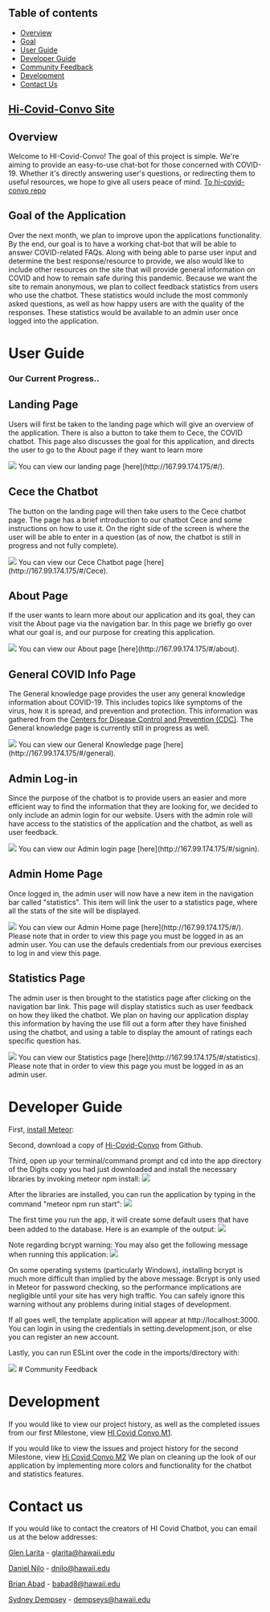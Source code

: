 ## Table of contents

* [Overview](#overview)
* [Goal](#final-outcome-of-the-application)
* [User Guide](#user-guide)
* [Developer Guide](#developer-guide)
* [Community Feedback](#community-feedback)
* [Development](#development)
* [Contact Us](#contact-us)

## [Hi-Covid-Convo Site](http://167.99.174.175/)

## Overview
Welcome to HI-Covid-Convo! The goal of this project is simple. We're aiming to provide an easy-to-use chat-bot for those concerned with COVID-19. Whether it's directly answering user's questions, or redirecting them to useful resources, we hope to give all users peace of mind.
[To hi-covid-convo repo](https://github.com/hi-covid-convo/hi-covid-convo)

## Goal of the Application
Over the next month, we plan to improve upon the applications functionality. By the end, our goal is to have a working chat-bot that will be able to answer COVID-related FAQs. Along with being able to parse user input and determine the best response/resource to provide, we also would like to include other resources on the site that will provide general information on COVID and how to remain safe during this pandemic. Because we want the site to remain anonymous, we plan to collect feedback statistics from users who use the chatbot. These statistics would include the most commonly asked questions, as well as how happy users are with the quality of the responses. These statistics would be available to an admin user once logged into the application.

# User Guide
### Our Current Progress..

## Landing Page
Users will first be taken to the landing page which will give an overview of the application. There is also a button to take them to Cece, the COVID chatbot. This page also discusses the goal for this application, and directs the user to go to the About page if they want to learn more

<img src = "./images/milestone1/landing.png">
You can view our landing page [here](http://167.99.174.175/#/).


## Cece the Chatbot
The button on the landing page will then take users to the Cece chatbot page. The page has a brief introduction to our chatbot Cece and some instructions on how to use it. On the right side of the screen is where the user will be able to enter in a question (as of now, the chatbot is still in progress and not fully complete).

<img src = "./images/milestone1/cece.png">
You can view our Cece Chatbot page [here](http://167.99.174.175/#/Cece).


## About Page
If the user wants to learn more about our application and its goal, they can visit the About page via the navigation bar. In this page we briefly go over what our goal is, and our purpose for creating this application.

<img src = "./images/milestone1/about.png">
You can view our About page [here](http://167.99.174.175/#/about).


## General COVID Info Page
The General knowledge page provides the user any general knowledge information about COVID-19. This includes topics like symptoms of the virus, how it is spread, and prevention and protection. This information was gathered from the [Centers for Disease Control and Prevention (CDC)](https://www.cdc.gov/coronavirus/2019-ncov/index.html). The General knowledge page is currently still in progress as well.

<img src = "./images/milestone1/gen.png">
You can view our General Knowledge page [here](http://167.99.174.175/#/general).

## Admin Log-in
Since the purpose of the chatbot is to provide users an easier and more efficient way to find the information that they are looking for, we decided to only include an admin login for our website. Users with the admin role will have access to the statistics of the application and the chatbot, as well as user feedback.

<img src = "./images/milestone1/admin_log.png">
You can view our Admin login page [here](http://167.99.174.175/#/signin).

## Admin Home Page
Once logged in, the admin user will now have a new item in the navigation bar called "statistics". This item will link the user to a statistics page, where all the stats of the site will be displayed.

<img src = "./images/milestone1/admin_home.png">
You can view our Admin Home page [here](http://167.99.174.175/#/). Please note that in order to view this page you must be logged in as an admin user. You can use the defauls credentials from our previous exercises to log in and view this page. 

## Statistics Page
The admin user is then brought to the statistics page after clicking on the navigation bar link. This page will display statistics such as user feedback on how they liked the chatbot. We plan on having our application display this information by having the use fill out a form after they have finished using the chatbot, and using a table to display the amount of ratings each specific question has.

<img src = "./images/milestone1/stats.png">
You can view our Statistics page [here](http://167.99.174.175/#/statistics). Please note that in order to view this page you must be logged in as an admin user.

# Developer Guide
 
First, [install Meteor](https://www.meteor.com/install):

Second, download a copy of [Hi-Covid-Convo](https://github.com/hi-covid-convo/hi-covid-convo) from Github.

Third, open up your terminal/command prompt and cd into the app directory of the Digits copy you had just downloaded
and install the necessary libraries by invoking meteor npm install:
<img src="images/milestone1/npminstall.png">

After the libraries are installed, you can run the application by typing in the command "meteor npm run start":
<img src="images/milestone1/npmrunstart.png">

The first time you run the app, it will create some default users that have been added to the database. Here is an
example of the output:
<img src="images/milestone1/Creatingdefaults.png">

Note regarding bcrypt warning: You may also get the following message when running this application:
<img src="images/milestone1/bcrypt.png">

On some operating systems (particularly Windows), installing bcrypt is much more difficult than implied by the above
message. Bcrypt is only used in Meteor for password checking, so the performance implications are negligible until your
site has very high traffic. You can safely ignore this warning without any problems during initial stages of
development.

If all goes well, the template application will appear at http://localhost:3000. You can login in using the credentials
in setting.development.json, or else you can register an new account.

Lastly, you can run ESLint over the code in the imports/directory with:

<img src="images/milestone1/runlint.png">
# Community Feedback

# Development

If you would like to view our project history, as well as the completed issues from our first Milestone, view [HI Covid Convo M1](https://github.com/hi-covid-convo/hi-covid-convo/projects/1).

If you would like to view the issues and project history for the second Milestone, view [Hi Covid Convo M2](https://github.com/hi-covid-convo/hi-covid-convo/projects/2)
We plan on cleaning up the look of our application by implementing more colors and functionality for the chatbot and statistics features. 

# Contact us
If you would like to contact the creators of HI Covid Chatbot, you can email us at the below addresses:

[Glen Larita](https://glarita.github.io/) - glarita@hawaii.edu

[Daniel Nilo](https://duhkneelow.github.io/) - dnilo@hawaii.edu

[Brian Abad](https://ba-bbage.github.io/) - babad8@hawaii.edu

[Sydney Dempsey](https://sydempsey.github.io/) - dempseys@hawaii.edu

